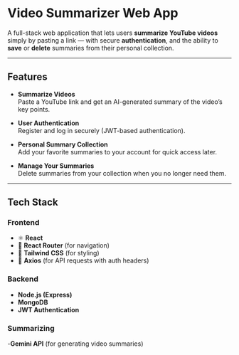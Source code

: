 # Video Summarizer Web App

A full-stack web application that lets users **summarize YouTube videos** simply by pasting a link — with secure **authentication**, and the ability to **save** or **delete** summaries from their personal collection.

---

## Features

- **Summarize Videos**  
  Paste a YouTube link and get an AI-generated summary of the video’s key points.

- **User Authentication**  
  Register and log in securely (JWT-based authentication).

- **Personal Summary Collection**  
  Add your favorite summaries to your account for quick access later.

- **Manage Your Summaries**  
  Delete summaries from your collection when you no longer need them.
---

## Tech Stack

### Frontend
- ⚛️ **React**
- 🧭 **React Router** (for navigation)
- 🎨 **Tailwind CSS** (for styling)
- 🔐 **Axios** (for API requests with auth headers)

### Backend
- **Node.js (Express)**
- **MongoDB**
- **JWT Authentication**

### Summarizing
-**Gemini API** (for generating video summaries)

